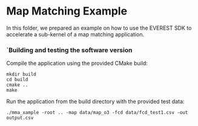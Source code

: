 Map Matching Example
=================================

In this folder, we prepared an example on how to use the EVEREST SDK to accelerate a sub-kernel of a map matching application.

### `Building and testing the software version

Compile the application using the provided CMake build:

```
mkdir build
cd build
cmake ..
make
```

Run the application from the build directory with the provided test data:

```
./mma_xample -root .. -map data/map_o3 -fcd data/fcd_test1.csv -out output.csv
```